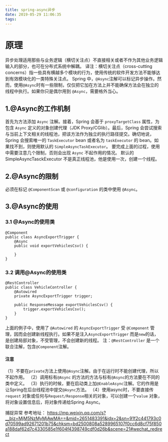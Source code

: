 ```yaml
---
title: spring-async异步
date: 2019-05-29 11:06:35
tags:
---
```

# 原理
异步处理适用那些与业务逻辑（横切关注点）不直接相关或者不作为其他业务逻辑输入的部分，也可在分布式系统中解耦。
译注：横切关注点（cross-cutting concerns）指一些具有横越多个模块的行为，使用传统的软件开发方法不能够达到有效模块化的一类特殊关注点。
Spring 中，`@Async`注解可以标记异步操作。然而，使用`@Async`时有一些限制，仅仅把它加在方法上并不能确保方法会在独立的线程中执行。如果你只是偶尔用到 `@Async`，需要格外当心。
## 1.@Async的工作机制
首先为方法添加 `Async` 注解。接着，Spring 会基于 `proxyTargetClass` 属性，为包含 `Async` 定义的对象创建代理（JDK Proxy/CGlib）。最后，Spring 会尝试搜索与当前上下文相关的线程池，把该方法作为独立的执行路径提交。确切地说，Spring 会搜索唯一的 `TaskExecutor` bean 或者名为 `taskExecutor` 的 bean。如果找不到，则使用默认的 `SimpleAsyncTaskExecutor`。
要完成上面的过程，使用中需要注意几个限制，否则会出现 `Async` 不起作用的情况。
默认的SimpleAsyncTasckExecutor 不是真正线程池，他是使用一次，创建一个线程。
## 2.@Async的限制
必须在标记 `@ComponentScan` 或 `@configuration` 的类中使用 `@Async`。
## 3.@Async的使用
### 3.1 @Async的使用类
```
@Component
public class AsyncExportTrigger {    
    @Async
    public void exportVehiclesCsv() {
       
    }
}
```
### 3.2 调用@Async的使用类
```
@RestController
public class VehicleController {
    @Autowired
    private AsyncExportTrigger trigger;
    
    public ResponseMessage exportVehiclesCsv() {
        trigger.exportVehiclesCsv();
    }	
}
```
上面的例子中，使用了 `@Autowired` 的 `AsyncExportTrigger` 受 `@Component` 管理，因而会创建新线程执行。如果不是注入`AsyncExportTrigger` 而是`new`的话，是创建局部对象，不受管理，不会创建新的线程。
注：`@RestController` 是一个联合注解，包含`@Component`注解。
#### 注意
（1）不要在`private`方法上使用`@Async`注解。由于在运行时不能创建代理，所以不起作用。
（2）调用标有`@Async` 的方法的方法与标有`@Async`的方法要在不同的类中定义。
（3）执行的时候，要在启动类上加`@EnableAsync`注解。它的作用是让Spring在后台线程池中提交`@Async`方法。
（4）使用async时，不要直接传 `request` 对象或任何与`Request/Response`相关的对象，可以创建一个`value` 对象，将对象设置信息后，将对象传递给Spring Async。

捕捉异常 参考地址：
<https://mp.weixin.qq.com/s?__biz=MjM5NzMyMjAwMA==&mid=2651483391&idx=2&sn=91f2c441793c0d70599ad92671201b75&chksm=bd2500808a5289965107f0cc6d8cf75f850a188daf62d7c4330585e1f604f4398749cdf0d26b&scene=21#wechat_redirect>

